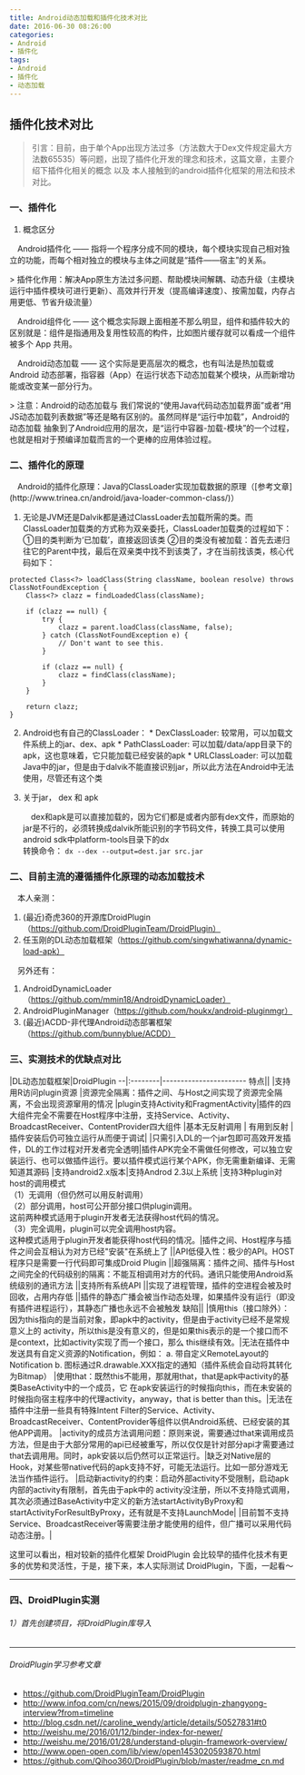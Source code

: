 ```yaml
---
title: Android动态加载和插件化技术对比
date: 2016-06-30 08:26:00
categories:
- Android
- 插件化
tags:
- Android
- 插件化
- 动态加载
---
```


## 插件化技术对比
> 引言：目前，由于单个App出现方法过多（方法数大于Dex文件规定最大方法数65535）等问题，出现了插件化开发的理念和技术，这篇文章，主要介绍下插件化相关的概念 以及 本人接触到的android插件化框架的用法和技术对比。

### 一、插件化
1. 概念区分
  <p>
  &emsp;Android插件化 —— 指将一个程序分成不同的模块，每个模块实现自己相对独立的功能，而每个相对独立的模块与主体之间就是“插件——宿主”的关系。
  </p>
> 插件化作用：解决App原生方法过多问题、帮助模块间解耦、动态升级（主模块运行中插件模块可进行更新）、高效并行开发（提高编译速度）、按需加载，内存占用更低、节省升级流量）

  <p>
  &emsp;Android组件化 —— 这个概念实际跟上面相差不那么明显，组件和插件较大的区别就是：组件是指通用及复用性较高的构件，比如图片缓存就可以看成一个组件被多个 App 共用。
  </p>
  <p>
  &emsp;Android动态加载 —— 这个实际是更高层次的概念，也有叫法是热加载或 Android 动态部署，指容器（App）在运⾏状态下动态加载某个模块，从而新增功能或改变某⼀部分行为。
  </p>
> 注意：Android的动态加载与 我们常说的“使用Java代码动态加载界面”或者“用JS动态加载列表数据”等还是略有区别的。虽然同样是“运行中加载”，Android的动态加载 抽象到了Android应用的层次，是“运行中容器-加载-模块”的一个过程，也就是相对于预编译加载而言的一个更棒的应用体验过程。

### 二、插件化的原理
<p>
&emsp;Android的插件化原理：Java的ClassLoader实现加载数据的原理（[参考文章](http://www.trinea.cn/android/java-loader-common-class/)）
</p>

  1. 无论是JVM还是Dalvik都是通过ClassLoader去加载所需的类。而ClassLoader加载类的方式称为双亲委托，ClassLoader加载类的过程如下：①目的类判断为‘已加载’，直接返回该类 ②目的类没有被加载：首先去递归往它的Parent中找，最后在双亲类中找不到该类了，才在当前找该类，核心代码如下：
  ```
  protected Class<?> loadClass(String className, boolean resolve) throws ClassNotFoundException {
      Class<?> clazz = findLoadedClass(className);

      if (clazz == null) {
          try {
              clazz = parent.loadClass(className, false);
          } catch (ClassNotFoundException e) {
              // Don't want to see this.
          }

          if (clazz == null) {
              clazz = findClass(className);
          }
      }

      return clazz;
  }
  ```
  2. Android也有自己的ClassLoader：
    * DexClassLoader: 较常用，可以加载文件系统上的jar、dex、apk
    * PathClassLoader: 可以加载/data/app目录下的apk，这也意味着，它只能加载已经安装的apk
    * URLClassLoader: 可以加载Java中的jar，但是由于dalvik不能直接识别jar，所以此方法在Android中无法使用，尽管还有这个类

  3. 关于jar， dex 和 apk
    <p>
    &emsp;dex和apk是可以直接加载的，因为它们都是或者内部有dex文件，而原始的jar是不行的，必须转换成dalvik所能识别的字节码文件，转换工具可以使用android sdk中platform-tools目录下的dx
    <br/>
    转换命令：
    `dx --dex --output=dest.jar src.jar`
    </p>

### 二、目前主流的遵循插件化原理的动态加载技术
&emsp;本人亲测：
1. (最近)奇虎360的开源库DroidPlugin（https://github.com/DroidPluginTeam/DroidPlugin）
2. 任玉刚的DL动态加载框架（https://github.com/singwhatiwanna/dynamic-load-apk）

&emsp;另外还有：
1. AndroidDynamicLoader（https://github.com/mmin18/AndroidDynamicLoader）
2. AndroidPluginManager（https://github.com/houkx/android-pluginmgr）
3. (最近)ACDD-非代理Android动态部署框架（https://github.com/bunnyblue/ACDD）


### 三、实测技术的优缺点对比

|DL动态加载框架|DroidPlugin
--|:--------|-----------------------
特点||
|支持用R访问plugin资源 |资源完全隔离：插件之间、与Host之间实现了资源完全隔离，不会出现资源窜用的情况
|plugin支持Activity和FragmentActivity|插件的四大组件完全不需要在Host程序中注册，支持Service、Activity、BroadcastReceiver、ContentProvider四大组件
|基本无反射调用 | 有用到反射
|插件安装后仍可独立运行从而便于调试|
|只需引入DL的一个jar包即可高效开发插件，DL的工作过程对开发者完全透明|插件APK完全不需做任何修改，可以独立安装运行、也可以做插件运行。要以插件模式运行某个APK，你无需重新编译、无需知道其源码
|支持android2.x版本|支持Androd 2.3以上系统
|支持3种plugin对host的调用模式<br/>（1）无调用（但仍然可以用反射调用）<br/>（2）部分调用，host可公开部分接口供plugin调用。<br/> 这前两种模式适用于plugin开发者无法获得host代码的情况。<br/>（3）完全调用，plugin可以完全调用host内容。<br/>这种模式适用于plugin开发者能获得host代码的情况。|插件之间、Host程序与插件之间会互相认为对方已经"安装"在系统上了
||API低侵入性：极少的API。HOST程序只是需要一行代码即可集成Droid Plugin
||超强隔离：插件之间、插件与Host之间完全的代码级别的隔离：不能互相调用对方的代码。通讯只能使用Android系统级别的通讯方法
||支持所有系统API
||实现了进程管理，插件的空进程会被及时回收，占用内存低
||插件的静态广播会被当作动态处理，如果插件没有运行（即没有插件进程运行），其静态广播也永远不会被触发
缺陷||
|慎用this（接口除外）：因为this指向的是当前对象，即apk中的activity，但是由于activity已经不是常规意义上的 activity，所以this是没有意义的，但是如果this表示的是一个接口而不是context，比如activity实现了而一个接口，那么 this继续有效。|无法在插件中发送具有自定义资源的Notification，例如： a. 带自定义RemoteLayout的Notification b. 图标通过R.drawable.XXX指定的通知（插件系统会自动将其转化为Bitmap）
|使用that：既然this不能用，那就用that，that是apk中activity的基类BaseActivity中的一个成员，它 在apk安装运行的时候指向this，而在未安装的时候指向宿主程序中的代理activity，anyway，that is better than this。|无法在插件中注册一些具有特殊Intent Filter的Service、Activity、BroadcastReceiver、ContentProvider等组件以供Android系统、已经安装的其他APP调用。
|activity的成员方法调用问题：原则来说，需要通过that来调用成员方法，但是由于大部分常用的api已经被重写，所以仅仅是针对部分api才需要通过that去调用用。同时，apk安装以后仍然可以正常运行。|缺乏对Native层的Hook，对某些带native代码的apk支持不好，可能无法运行。比如一部分游戏无法当作插件运行。
|启动新activity的约束：启动外部activity不受限制，启动apk内部的activity有限制，首先由于apk中的 activity没注册，所以不支持隐式调用，其次必须通过BaseActivity中定义的新方法startActivityByProxy和 startActivityForResultByProxy，还有就是不支持LaunchMode|
|目前暂不支持Service、BroadcastReceiver等需要注册才能使用的组件，但广播可以采用代码动态注册。|

这里可以看出，相对较新的插件化框架 DroidPlugin 会比较早的插件化技术有更多的优势和灵活性，于是，接下来，本人实际测试 DroidPlugin，下面，一起看～

---
### 四、DroidPlugin实测

###### 1）首先创建项目，将DroidPlugin库导入

---

###### DroidPlugin学习参考文章

* https://github.com/DroidPluginTeam/DroidPlugin
* http://www.infoq.com/cn/news/2015/09/droidplugin-zhangyong-interview?from=timeline
* http://blog.csdn.net//caroline_wendy/article/details/50527831#t0
* http://weishu.me/2016/01/12/binder-index-for-newer/
* http://weishu.me/2016/01/28/understand-plugin-framework-overview/
* http://www.open-open.com/lib/view/open1453020593870.html
* https://github.com/Qihoo360/DroidPlugin/blob/master/readme_cn.md
